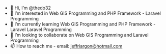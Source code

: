 - 👋 Hi, I’m @thedo32
- 👀 I’m interested in Web GIS Programming and PHP Framework - Laravel Programming
- 🌱 I’m currently learning Web GIS Programming and PHP Framework - Laravel Laravel Programming
- 💞️ I’m looking to collaborate on Web GIS Programming and Laravel Programming
- 📫 How to reach me - email: jeffriargon@hotmail.com

<!---
thedo32/thedo32 is a ✨ special ✨ repository because its `README.md` (this file) appears on your GitHub profile.
You can click the Preview link to take a look at your changes.
--->
